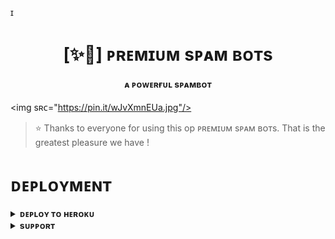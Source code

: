 ɪ<h1 align="center"><b>[✨🥀]  ᴘʀᴇᴍɪᴜᴍ sᴘᴀᴍ ʙᴏᴛs</b></h1>

<h4 align="center"> ᴀ ᴘᴏᴡᴇʀғᴜʟ sᴘᴀᴍʙᴏᴛ</h4>

<img sʀᴄ="https://pin.it/wJvXmnEUa.jpg"/>

> ⭐️ Thanks to everyone for using this op ᴘʀᴇᴍɪᴜᴍ sᴘᴀᴍ ʙᴏᴛs. That is the greatest pleasure we have !


# ᴅᴇᴘʟᴏʏᴍᴇɴᴛ


<details>
<summary><b>ᴅᴇᴘʟᴏʏ ᴛᴏ ʜᴇʀᴏᴋᴜ</b></summary>
<br>

[![Deploy](https://www.herokucdn.com/deploy/button.svg)](https://dashboard.heroku.com/new?template=https://github.com/llxHKxll/HKspam)

</details>


<details>
<summary><b>sᴜᴘᴘᴏʀᴛ</b></summary>
<br>

<a href="https://t.me/WHOxCARES_0"><img src="https://img.shields.io/badge/Join-Telegram%20Channel-red.svg?logo=Telegram"></a>

</details>
